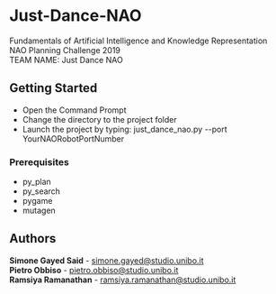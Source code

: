 # Just-Dance-NAO

Fundamentals of Artificial Intelligence and Knowledge Representation </br>
NAO Planning Challenge 2019 </br>
TEAM NAME: Just Dance NAO </br>

## Getting Started
- Open the Command Prompt </br>
- Change the directory to the project folder </br>
- Launch the project by typing: just_dance_nao.py --port YourNAORobotPortNumber  </br>

### Prerequisites
- py_plan </br>
- py_search </br>
- pygame </br>
- mutagen </br>


## Authors

**Simone Gayed Said** - simone.gayed@studio.unibo.it </br>
**Pietro Obbiso** - pietro.obbiso@studio.unibo.it </br>
**Ramsiya Ramanathan** - ramsiya.ramanathan@studio.unibo.it </br>



